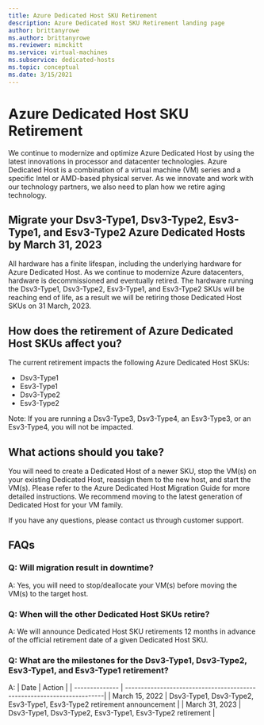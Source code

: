 ```yaml
---
title: Azure Dedicated Host SKU Retirement
description: Azure Dedicated Host SKU Retirement landing page
author: brittanyrowe
ms.author: brittanyrowe
ms.reviewer: mimckitt
ms.service: virtual-machines
ms.subservice: dedicated-hosts
ms.topic: conceptual
ms.date: 3/15/2021
---
```


# Azure Dedicated Host SKU Retirement

We continue to modernize and optimize Azure Dedicated Host by using the latest innovations in processor and datacenter technologies. Azure Dedicated Host is a combination of a virtual machine (VM) series and a specific Intel or AMD-based physical server. As we innovate and work with our technology partners, we also need to plan how we retire aging technology.

## Migrate your Dsv3-Type1, Dsv3-Type2, Esv3-Type1, and Esv3-Type2 Azure Dedicated Hosts by March 31, 2023

All hardware has a finite lifespan, including the underlying hardware for Azure Dedicated Host. As we continue to modernize Azure datacenters, hardware is decommissioned and eventually retired. The hardware running the Dsv3-Type1, Dsv3-Type2, Esv3-Type1, and Esv3-Type2 SKUs will be reaching end of life, as a result we will be retiring those Dedicated Host SKUs on 31 March, 2023.

## How does the retirement of Azure Dedicated Host SKUs affect you?

The current retirement impacts the following Azure Dedicated Host SKUs:

- Dsv3-Type1
- Esv3-Type1
- Dsv3-Type2
- Esv3-Type2

Note: If you are running a Dsv3-Type3, Dsv3-Type4, an Esv3-Type3, or an Esv3-Type4, you will not be impacted.

## What actions should you take?

You will need to create a Dedicated Host of a newer SKU, stop the VM(s) on your existing Dedicated Host, reassign them to the new host, and start the VM(s). Please refer to the Azure Dedicated Host Migration Guide for more detailed instructions. We recommend moving to the latest generation of Dedicated Host for your VM family.

If you have any questions, please contact us through customer support.

## FAQs

### Q: Will migration result in downtime?

A: Yes, you will need to stop/deallocate your VM(s) before moving the VM(s) to the target host.

### Q: When will the other Dedicated Host SKUs retire?

A: We will announce Dedicated Host SKU retirements 12 months in advance of the official retirement date of a given Dedicated Host SKU.

### Q: What are the milestones for the Dsv3-Type1, Dsv3-Type2, Esv3-Type1, and Esv3-Type1 retirement?

A: 
| Date           | Action                                                                 |
| -------------- | -----------------------------------------------------------------------|
| March 15, 2022 | Dsv3-Type1, Dsv3-Type2, Esv3-Type1, Esv3-Type2 retirement announcement |
| March 31, 2023 | Dsv3-Type1, Dsv3-Type2, Esv3-Type1, Esv3-Type2 retirement              |